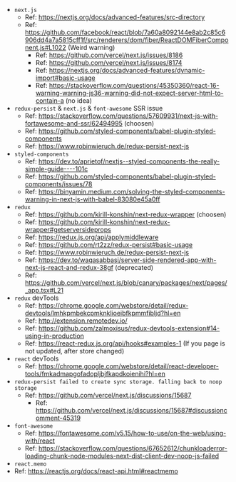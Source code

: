 - `next.js`
  - Ref: https://nextjs.org/docs/advanced-features/src-directory
  - Ref: https://github.com/facebook/react/blob/7a60a8092144e8ab2c85c6906dd4a7a5815cff1f/src/renderers/dom/fiber/ReactDOMFiberComponent.js#L1022 (Weird warning)
    - Ref: https://github.com/vercel/next.js/issues/8186
    - Ref: https://github.com/vercel/next.js/issues/8174
    - Ref: https://nextjs.org/docs/advanced-features/dynamic-import#basic-usage
    - Ref: https://stackoverflow.com/questions/45350360/react-16-warning-warning-js36-warning-did-not-expect-server-html-to-contain-a (no idea)
- `redux-persist` & `next.js` & `font-awesome` SSR issue
  - Ref: https://stackoverflow.com/questions/57609931/next-js-with-fortawesome-and-ssr/62494995 (choosen)
  - Ref: https://github.com/styled-components/babel-plugin-styled-components
  - Ref: https://www.robinwieruch.de/redux-persist-next-js  
- `styled-components`
  - Ref: https://dev.to/aprietof/nextjs--styled-components-the-really-simple-guide----101c
  - Ref: https://github.com/styled-components/babel-plugin-styled-components/issues/78
  - Ref: https://binyamin.medium.com/solving-the-styled-components-warning-in-next-js-with-babel-83080e45a0ff
- `redux`
  - Ref: https://github.com/kirill-konshin/next-redux-wrapper (choosen)
  - Ref: https://github.com/kirill-konshin/next-redux-wrapper#getserversideprops
  - Ref: https://redux.js.org/api/applymiddleware
  - Ref: https://github.com/rt2zz/redux-persist#basic-usage
  - Ref: https://www.robinwieruch.de/redux-persist-next-js
  - Ref: https://dev.to/waqasabbasi/server-side-rendered-app-with-next-js-react-and-redux-38gf (deprecated)
  - Ref: https://github.com/vercel/next.js/blob/canary/packages/next/pages/_app.tsx#L21
- `redux` devTools
  - Ref: https://chrome.google.com/webstore/detail/redux-devtools/lmhkpmbekcpmknklioeibfkpmmfibljd?hl=en
  - Ref: http://extension.remotedev.io/
  - Ref: https://github.com/zalmoxisus/redux-devtools-extension#14-using-in-production
  - Ref: https://react-redux.js.org/api/hooks#examples-1 (If you page is not updated, after store changed)
- `react` devTools
  - Ref: https://chrome.google.com/webstore/detail/react-developer-tools/fmkadmapgofadopljbjfkapdkoienihi?hl=en
- `redux-persist failed to create sync storage. falling back to noop storage`
  - Ref: https://github.com/vercel/next.js/discussions/15687
    - Ref: https://github.com/vercel/next.js/discussions/15687#discussioncomment-45319
- `font-awesome`
  - Ref: https://fontawesome.com/v5.15/how-to-use/on-the-web/using-with/react
  - Ref: https://stackoverflow.com/questions/67652612/chunkloaderror-loading-chunk-node-modules-next-dist-client-dev-noop-js-failed
- `react.memo`
 - Ref: https://reactjs.org/docs/react-api.html#reactmemo
